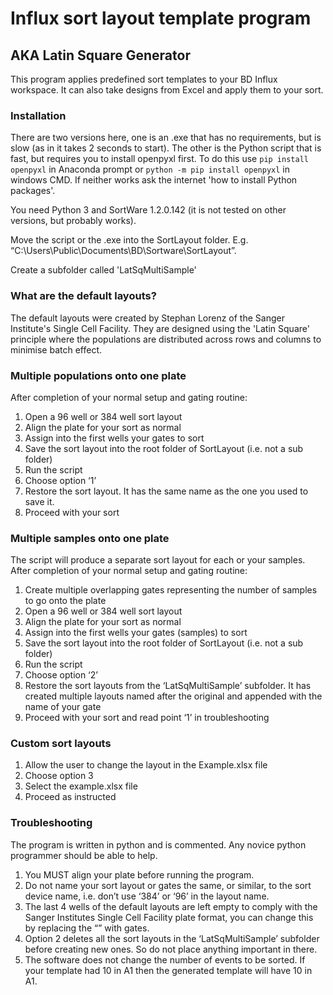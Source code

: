 # Influx sort layout template program
## AKA Latin Square Generator
This program applies predefined sort templates to your BD Influx workspace.  It can also take designs from Excel and apply them to your sort.

### Installation
There are two versions here, one is an .exe that has no requirements, but is slow (as in it takes 2 seconds to start).  The other is the Python script that is fast, but requires you to install openpyxl first.  To do this use `pip install openpyxl` in Anaconda prompt or `python -m pip install openpyxl` in windows CMD.  If neither works ask the internet 'how to install Python packages'.

You need Python 3 and SortWare 1.2.0.142 (it is not tested on other versions, but probably works).

Move the script or the .exe into the SortLayout folder. E.g. “C:\Users\Public\Documents\BD\Sortware\SortLayout”.

Create a subfolder called 'LatSqMultiSample'

### What are the default layouts?
The default layouts were created by Stephan Lorenz of the Sanger Institute's Single Cell Facility.  They are designed using the 'Latin Square' principle where the populations are distributed across  rows and columns to minimise batch effect.

### Multiple populations onto one plate
After completion of your normal setup and gating routine:
1. Open a 96 well or 384 well sort layout
2. Align the plate for your sort as normal
3. Assign into the first wells your gates to sort
4. Save the sort layout into the root folder of SortLayout (i.e. not a sub folder)
5. Run the script
6. Choose option ‘1’
7. Restore the sort layout.  It has the same name as the one you used to save it.
8. Proceed with your sort

### Multiple samples onto one plate
The script will produce a separate sort layout for each or your samples.  After completion of your normal setup and gating routine:
1. Create multiple overlapping gates representing the number of samples to go onto the plate 
2. Open a 96 well or 384 well sort layout
3. Align the plate for your sort as normal
4. Assign into the first wells your gates (samples) to sort
5. Save the sort layout into the root folder of SortLayout (i.e. not a sub folder)
6. Run the script
7. Choose option ‘2’
8. Restore the sort layouts from the ‘LatSqMultiSample’ subfolder.  It has created multiple layouts named after the original and appended with the name of your gate
9. Proceed with your sort and read point ‘1’ in troubleshooting

### Custom sort layouts
1. Allow the user to change the layout in the Example.xlsx file
2. Choose option 3
3. Select the example.xlsx file
4. Proceed as instructed

### Troubleshooting
The program is written in python and is commented.  Any novice python programmer should be able to help.
1.	You MUST align your plate before running the program.
2.	Do not name your sort layout or gates the same, or similar, to the sort device name, i.e. don’t use ‘384’ or ‘96’ in the layout name.
3.	The last 4 wells of the default layouts are left empty to comply with the Sanger Institutes Single Cell Facility plate format, you can change this by replacing the “” with gates.
4.	Option 2 deletes all the sort layouts in the ‘LatSqMultiSample’ subfolder before creating new ones.  So do not place anything important in there.
5.	The software does not change the number of events to be sorted.  If your template had 10 in A1 then the generated template will have 10 in A1.
